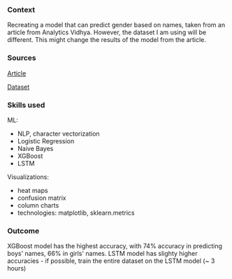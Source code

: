 ### Context ### 
Recreating a model that can predict gender based on names, taken from an article from Analytics Vidhya. 
However, the dataset I am using will be different. This might change the results of the model from the article. 

### Sources ### 
[Article](https://www.analyticsvidhya.com/blog/2023/03/name-based-gender-identification-using-nlp-and-python/)

[Dataset](https://data.world/howarder/gender-by-name)

### Skills used ### 
ML: 
- NLP, character vectorization 
- Logistic Regression
- Naive Bayes
- XGBoost
- LSTM 

Visualizations:
- heat maps
- confusion matrix
- column charts 
- technologies: matplotlib, sklearn.metrics

### Outcome ### 
XGBoost model has the highest accuracy, with 74% accuracy in predicting boys' names, 66% in girls' names. LSTM model has slighty higher accuracies - if possible, train the entire dataset on the LSTM model (~ 3 hours)
